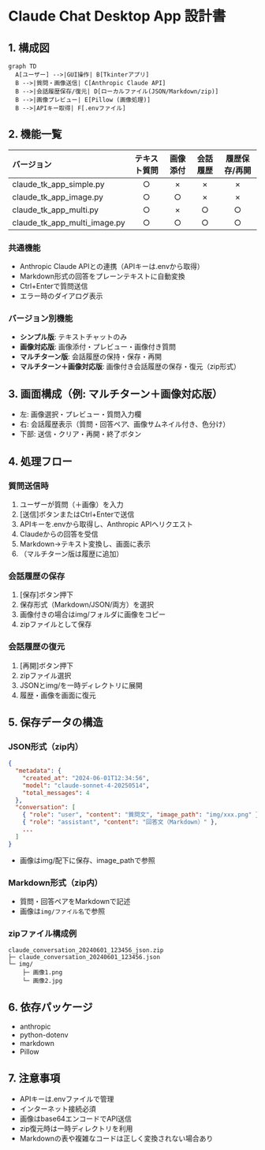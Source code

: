 # Claude Chat Desktop App 設計書

## 1. 構成図

```mermaid
graph TD
  A[ユーザー] -->|GUI操作| B[Tkinterアプリ]
  B -->|質問・画像送信| C[Anthropic Claude API]
  B -->|会話履歴保存/復元| D[ローカルファイル(JSON/Markdown/zip)]
  B -->|画像プレビュー| E[Pillow (画像処理)]
  B -->|APIキー取得| F[.envファイル]
```

## 2. 機能一覧

| バージョン | テキスト質問 | 画像添付 | 会話履歴 | 履歴保存/再開 |
|:---|:---:|:---:|:---:|:---:|
| claude_tk_app_simple.py | ○ | × | × | × |
| claude_tk_app_image.py | ○ | ○ | × | × |
| claude_tk_app_multi.py | ○ | × | ○ | ○ |
| claude_tk_app_multi_image.py | ○ | ○ | ○ | ○ |

### 共通機能
- Anthropic Claude APIとの連携（APIキーは.envから取得）
- Markdown形式の回答をプレーンテキストに自動変換
- Ctrl+Enterで質問送信
- エラー時のダイアログ表示

### バージョン別機能
- **シンプル版**: テキストチャットのみ
- **画像対応版**: 画像添付・プレビュー・画像付き質問
- **マルチターン版**: 会話履歴の保持・保存・再開
- **マルチターン＋画像対応版**: 画像付き会話履歴の保存・復元（zip形式）

## 3. 画面構成（例: マルチターン＋画像対応版）

- 左: 画像選択・プレビュー・質問入力欄
- 右: 会話履歴表示（質問・回答ペア、画像サムネイル付き、色分け）
- 下部: 送信・クリア・再開・終了ボタン

## 4. 処理フロー

### 質問送信時
1. ユーザーが質問（＋画像）を入力
2. [送信]ボタンまたはCtrl+Enterで送信
3. APIキーを.envから取得し、Anthropic APIへリクエスト
4. Claudeからの回答を受信
5. Markdown→テキスト変換し、画面に表示
6. （マルチターン版は履歴に追加）

### 会話履歴の保存
1. [保存]ボタン押下
2. 保存形式（Markdown/JSON/両方）を選択
3. 画像付きの場合はimg/フォルダに画像をコピー
4. zipファイルとして保存

### 会話履歴の復元
1. [再開]ボタン押下
2. zipファイル選択
3. JSONとimg/を一時ディレクトリに展開
4. 履歴・画像を画面に復元

## 5. 保存データの構造

### JSON形式（zip内）
```json
{
  "metadata": {
    "created_at": "2024-06-01T12:34:56",
    "model": "claude-sonnet-4-20250514",
    "total_messages": 4
  },
  "conversation": [
    { "role": "user", "content": "質問文", "image_path": "img/xxx.png" },
    { "role": "assistant", "content": "回答文（Markdown）" },
    ...
  ]
}
```
- 画像はimg/配下に保存、image_pathで参照

### Markdown形式（zip内）
- 質問・回答ペアをMarkdownで記述
- 画像は`img/ファイル名`で参照

### zipファイル構成例
```
claude_conversation_20240601_123456_json.zip
├─ claude_conversation_20240601_123456.json
└─ img/
    ├─ 画像1.png
    └─ 画像2.jpg
```

## 6. 依存パッケージ
- anthropic
- python-dotenv
- markdown
- Pillow

## 7. 注意事項
- APIキーは.envファイルで管理
- インターネット接続必須
- 画像はbase64エンコードでAPI送信
- zip復元時は一時ディレクトリを利用
- Markdownの表や複雑なコードは正しく変換されない場合あり 